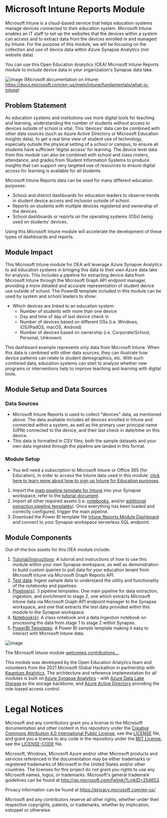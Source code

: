 # Microsoft Intune Reports Module
Microsoft Intune is a cloud-based service that helps education systems manage devices connected to their education system. Microsoft Intune enables an IT staff to set up the websites that the devices within a system can access and to extract data from the devices enrolled in and managed by Intune. For the purpose of this module, we will be focusing on the collection and use of device data within Azure Synapse Analytics (not website data). 

You can use this Open Education Analytics (OEA) Microsoft Intune Reports module to include device data in your organization's Synapse data lake.

 ![image](https://github.com/microsoft/OpenEduAnalytics/blob/bb54627d99d8ae8fcc4b575cdd040b9b61b6b730/modules/Intune/docs/images/Intune%20Diagram.png)
 (Microsoft documentation on Intune: https://docs.microsoft.com/en-us/mem/intune/fundamentals/what-is-intune) 

## Problem Statement
As education systems and institutions use more digital tools for teaching and learning, understanding the number of students without access to devices outside of school is vital. This ‘devices’ data can be combined with other data sources (such as Azure Active Directory or Microsoft Education Insights data), to get a real time view of student use of technology, especially outside the physical setting of a school or campus, to ensure all students have sufficient ‘digital access’ for learning. The device level data from this module can also be combined with school and class rosters, attendance, and grades from Student Information Systems to produce insights that can support very targeted use of resources to ensure digital access for learning is available for all students. 

Microsoft Intune Reports data can be used for many different education purposes: 
  -	School and district dashboards for education leaders to observe trends in student device access and inclusion outside of school. 
  - Reports on students with multiple devices registered and ownership of the devices. 
  -	School dashboards or reports on the operating systems (OSs) being used on students’ devices. 

Using this Microsoft Intune module will accelerate the development of these types of dashboards and reports.

## Module Impact 
This Microsoft Intune module for OEA will leverage Azure Synapse Analytics to aid education systems in bringing this data to their own Azure data lake for analysis. This includes a pipeline for extracting device data from Microsoft Intune through the Microsoft Graph API endpoint manager, providing a more detailed and accurate representation of student device use outside of school. The PowerBI template included in this module can be used by system and school leaders to show:

  - Which devices are linked to an education system:
     * Number of students with more than one device
     * Day and time of day of last device check in
     * Number of devices based on different OSs (i.e. Windows, iOS/iPadOS, macOS, Android)
     * Number of devices based on ownership (i.e. Corporate/School, Personal, Unknown)

This dashboard example represents only data from Microsoft Intune. When this data is combined with other data sources, they can illustrate how device patterns can relate to student demographics, etc. With such combined data, education systems can start to analyze whether new programs or interventions help to improve teaching and learning with digital tools.  

## Module Setup and Data Sources
### Data Sources
 - Microsoft Intune Reports is used to collect "devices" data, as mentioned above. The data available includes all devices enrolled in Intune and connected within a system, as well as the primary user principal name (UPN) connected to the device, and their last check in date/time on this device. 
 - This data is formatted in CSV files; both the sample datasets and your own data ingested through the pipeline are landed in this format. 

### Module Setup
 - You will need a subscription to Microsoft Intune or Office 365 (for Education), in order to access the Intune data used in this module: [click here to learn more about how to sign up Intune for Education purposes](https://www.microsoft.com/en-us/education/intune).
 1. Import the [main pipeline template for Intune](https://github.com/microsoft/OpenEduAnalytics/tree/main/modules/Intune/pipeline) into your Synapse workspace, refer to the [tutorial document](https://github.com/microsoft/OpenEduAnalytics/tree/main/modules/Intune/docs).
 2. Import all other required assets (i.e. [notebooks](https://github.com/microsoft/OpenEduAnalytics/tree/main/modules/Intune/notebook), and/or [additional extraction pipeline templates](https://github.com/microsoft/OpenEduAnalytics/tree/main/modules/Intune/pipeline)). Once everything has been loaded and correctly configured, trigger the main pipeline.
 3. Download the Power BI template file [Intune Reports Module Dashboard](https://github.com/microsoft/OpenEduAnalytics/tree/main/modules/Intune/powerbi) and connect to your Synapse workspace serverless SQL endpoint.
 
## Module Components
Out-of-the box assets for this OEA module include: 
1. [Tutorial/Instructions](https://github.com/microsoft/OpenEduAnalytics/tree/main/modules/Intune/docs): A tutorial and instructions of how to use this module within your own Synapse workspace, as well as demonstration to build custom queries to pull data for your education tenant from Microsoft Intune via Microsoft Graph Reports API.
2. [Test data](https://github.com/microsoft/OpenEduAnalytics/tree/main/modules/Intune/test_data): Ingest sample data to understand the utility and functionality of the notebooks and pipelines.
3. [Pipeline(s)](https://github.com/microsoft/OpenEduAnalytics/tree/main/modules/Intune/pipeline): 3 pipeline templates: One main pipeline for data extraction, ingestion, and enrichment to stage 2, one which extracts Microsoft Intune data via Microsoft Graph API endpoint manager to the Synapse workspace, and one that extracts the test data provided within this module to the Synapse workspace.
4. [Notebook(s)](https://github.com/microsoft/OpenEduAnalytics/tree/main/modules/Intune/notebook): A class notebook and a data ingestion notebook on processing the data from stage 1 to stage 2 within Synapse. 
5. [PowerBI Templates](https://github.com/microsoft/OpenEduAnalytics/tree/main/modules/Intune/powerbi): A Power BI sample template making it easy to interact with Microsoft Intune data.

![image](https://github.com/microsoft/OpenEduAnalytics/blob/9bb60b09b042d221cb5023598024bfb3ff58d3db/modules/Intune/docs/images/Intune%20PowerBI%20Dashboard.png)
 
The Microsoft Intune module [welcomes contributions...](https://github.com/microsoft/OpenEduAnalytics/blob/main/CONTRIBUTING.md).

This module was developed by the Open Education Analytics team and volunteers from the 2021 Microsoft Global Hackathon in partnership with [Kwantum Analytics](https://www.kwantumanalytics.com/). The architecture and reference implementation for all modules is built on [Azure Synapse Analytics](https://azure.microsoft.com/en-us/services/synapse-analytics/) - with [Azure Data Lake Storage](https://docs.microsoft.com/en-us/azure/storage/blobs/data-lake-storage-introduction) as the storage backbone, and [Azure Active Directory](https://azure.microsoft.com/en-us/services/active-directory/) providing the role-based access control.

# Legal Notices
Microsoft and any contributors grant you a license to the Microsoft documentation and other content in this repository under the [Creative Commons Attribution 4.0 International Public License](https://creativecommons.org/licenses/by/4.0/legalcode), see the [LICENSE](https://github.com/microsoft/OpenEduAnalytics/blob/main/LICENSE) file, and grant you a license to any code in the repository under the [MIT License](https://opensource.org/licenses/MIT), see the [LICENSE-CODE](https://github.com/microsoft/OpenEduAnalytics/blob/main/LICENSE-CODE) file.

Microsoft, Windows, Microsoft Azure and/or other Microsoft products and services referenced in the documentation may be either trademarks or registered trademarks of Microsoft in the United States and/or other countries. The licenses for this project do not grant you rights to use any Microsoft names, logos, or trademarks. Microsoft's general trademark guidelines can be found at http://go.microsoft.com/fwlink/?LinkID=254653.

Privacy information can be found at https://privacy.microsoft.com/en-us/

Microsoft and any contributors reserve all other rights, whether under their respective copyrights, patents, or trademarks, whether by implication, estoppel or otherwise.
